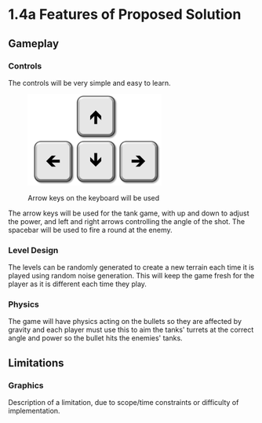 # 1.4a Features of Proposed Solution

## Gameplay

### Controls

The controls will be very simple and easy to learn.&#x20;

<figure><img src="../.gitbook/assets/image (2).png" alt=""><figcaption><p>Arrow keys on the keyboard will be used</p></figcaption></figure>

The arrow keys will be used for the tank game, with up and down to adjust the power, and left and right arrows controlling the angle of the shot. The spacebar will be used to fire a round at the enemy.

### Level Design

The levels can be randomly generated to create a new terrain each time it is played using random noise generation. This will keep the game fresh for the player as it is different each time they play.

### Physics

The game will have physics acting on the bullets so they are affected by gravity and each player must use this to aim the tanks' turrets at the correct angle and power so the bullet hits the enemies' tanks.

## Limitations

### Graphics

Description of a limitation, due to scope/time constraints or difficulty of implementation.
